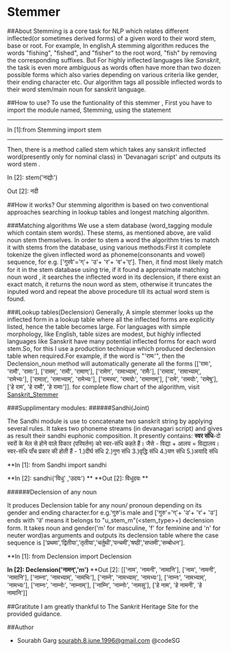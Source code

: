 ﻿# Stemmer


##About
Stemming is a core task for NLP which relates different inflected(or sometimes derived forms) of a given word to their word stem, base or root. For example, In english,A stemming algorithm reduces the words "fishing", "fished", and "fisher" to the root word, "fish" by removing the corresponding suffixes. But For highly inflected languages like *Sanskrit*, the task is even more ambiguous as words often have more than two dozen possible forms which also varies depending on various criteria like gender, their ending character etc.
Our algorithm tags all possible inflected words to their word stem/main noun for sanskrit language.


##How to use?
To use the funtionality of this stemmer , First you have to import the module named, Stemming, using the statement
________________________________
In [1]:from Stemming import stem
________________________________
Then, there is a method called stem which takes any sanskrit inflected word(presently only for nominal class) in 'Devanagari script' and outputs its word stem .

In [2]: stem('नद्योः') 

Out [2]: नदी 


##How it works?
Our stemming algorithm is based on two conventional approaches searching in lookup tables and longest matching algorithm.
 
###Matching algorithms
We use a stem database (word_tagging module which contain stem words). These stems, as mentioned above, are  valid noun stem themselves. In order to stem a word the algorithm tries to match it with stems from the database, using various methods:First it complete tokenize the given inflected word as phoneme(consonants and vowel) sequence, for e.g. ['गुरवे'='ग्'+ 'उ'+ 'र'+ 'व'+'ए'].  Then, it find most likely match for it in the stem database using trie, if it found a approximate matching noun word , it searches the inflected word in its declension, if there exist an exact match, it returns the noun word as stem, otherwise it truncates the inputed word and repeat the above procedure till its actual word stem is found. 

###Lookup tables(Declension)
Generally, A simple stemmer looks up the inflected form in a lookup table where all the inflected forms are explicitly listed, hence the table becomes large. For languages with simple morphology, like English, table sizes are modest, but highly inflected languages like Sanskrit have many potential inflected forms for each word stem.So, for this I use a production technique which produced declension table when required.For example, if the word is "'रामः'", then the Declension_noun method will automatically generate all the forms [['रामः', 'रामौ', 'रामाः'], ['रामम्', 'रामौ', 'रामाण्'], ['रामेण', 'रामाभ्याम्', 'रामैः'], ['रामाय', 'रामाभ्याम्', 'रामेभ्यः'], ['रामात्', 'रामाभ्याम्', 'रामेभ्यः'], ['रामस्य', 'रामयोः', 'रामाणाम्'], ['रामे', 'रामयोः', 'रामेषु'], ['हे राम', 'हे रामौ', 'हे रामाः']].
for complete flow chart of the algorithm, visit [Sanskrit_Stemmer](https://github.com/codeSG/Stemmer/blob/master/Sanskrit_Stemmer.pdf)

###Supplimentary modules:
######Sandhi(Joint)

The Sandhi module is use to concatenate two sanskrit string by applying several rules. It takes two phoneme streams (in devanagari script) and gives as result their sandhi euphonic composition.
It presently contains:
**स्वर संधि**-दो स्वरों के मेल से होने वाले विकार (परिवर्तन) को स्वर-संधि कहते हैं। जैसे - विद्या + आलय = विद्यालय।
स्वर-संधि पाँच प्रकार की होती हैं -
1.)दीर्घ संधि
2.)गुण संधि
3.)वृद्धि संधि
4.)यण संधि
5.)अयादि संधि

**In [1]: from Sandhi import sandhi

**In [2]: sandhi('विधु' ,'उदयः') **
**Out [2]: विधूदयः  **

######Declension of any noun

It produces Declension table for any noun/ pronoun depending on its gender and ending character.for e.g.'गुरु'is male and ['गुरु'='ग्'+ 'उ'+ 'र'+ 'उ'] ends with 'उ' means it belongs to "u_stem_m"(<stem_type>+<gender>) declension form.
It takes noun and gender('m' for masculine, 'f' for feminine and 'n' for neuter word)as arguments and outputs its declension table where the case sequence is ['प्रथमा','द्वितीया','तृतीया','चर्तुथी','पन्चमी','षष्ठी','सप्तमी','सम्बोधन'].

**In [1]: from Declension import Declension

**In [2]: Declension('नामन्','m')**
**Out [2]: [['नाम', 'नामनी', 'नामानि'],
['नाम', 'नामनी', 'नामानि'], 
['नाम्ना', 'नामभ्याम्', 'नामभिः'],
['नाम्ने', 'नामभ्याम्', 'नामभ्यः'],
['नाम्नः', 'नामभ्याम्', 'नामभ्यः'], 
['नाम्नः', 'नाम्नोः', 'नाम्नाम्'],
['नाम्नि', 'नाम्नोः', 'नामसु'], 
['हे नाम', 'हे नामनी', 'हे नामानि']]

##Gratitute
I am greatly thankful to The Sankrit Heritage Site for the provided guidance.

##Author
* Sourabh Garg sourabh.8.june.1996@gmail.com @codeSG